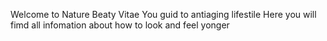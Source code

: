 Welcome to Nature Beaty Vitae
You guid to antiaging lifestile 
Here you will fimd all infomation about how to look and feel yonger
